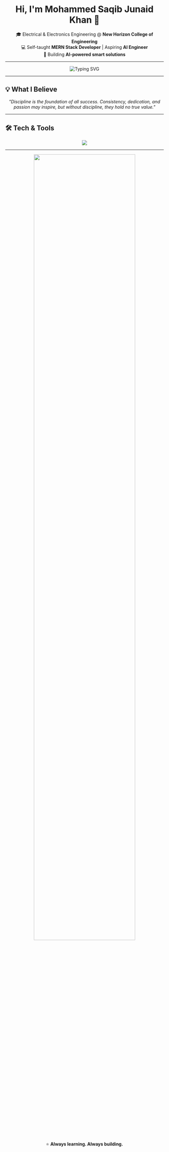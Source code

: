 <!-- Header with animation -->
<h1 align="center">
  Hi, I'm Mohammed Saqib Junaid Khan 👋  
</h1>

<p align="center">
  🎓 Electrical & Electronics Engineering @ <b>New Horizon College of Engineering</b> <br>
  💻 Self-taught <b>MERN Stack Developer</b> | Aspiring <b>AI Engineer</b> <br>
  🚀 Building <b>AI-powered smart solutions</b>
</p>

---

<!-- Typing Animation -->
<p align="center">
  <img src="https://readme-typing-svg.demolab.com?font=Fira+Code&size=22&pause=1000&color=F73C8C&center=true&vCenter=true&width=600&lines=AI+Engineer+in+the+making;Full+Stack+Developer;Always+learning.+Always+building." alt="Typing SVG" />
</p>

---

## 💡 What I Believe  
<p align="center">
  <em>"Discipline is the foundation of all success. Consistency, dedication, and passion may inspire, but without discipline, they hold no true value."</em>
</p>

---

## 🛠 Tech & Tools  
<p align="center">
  <img src="https://skillicons.dev/icons?i=python,java,c,html,css,js,react,nodejs,mongodb,tailwind,git,github&perline=6" />
</p>

---

<!-- Animated Divider -->
<p align="center">
  <img src="https://raw.githubusercontent.com/andreasbm/readme/master/assets/lines/rainbow.png" width="80%">
</p>

<p align="center">
  ⭐️ <b>Always learning. Always building.</b>  
</p>
